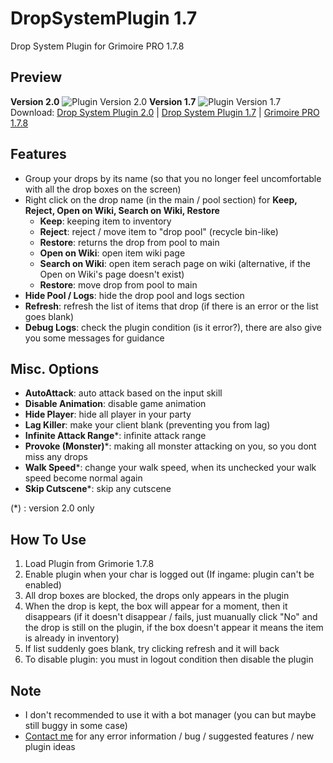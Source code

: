 # DropSystemPlugin 1.7
Drop System Plugin for Grimoire PRO 1.7.8
## Preview
**Version 2.0**
![Plugin Version 2.0](https://s3.gifyu.com/images/ice_video_20210511-041307_edit_0.gif)
**Version 1.7**
![Plugin Version 1.7](https://s3.gifyu.com/images/ezgif.com-gif-maker22f5ffbc6625dc72.gif)
Download: [Drop System Plugin 2.0](https://drive.google.com/file/d/1bAUe48JLxTwye6AOeisMv44nYeNtXpQ3/view?usp=sharing) | [Drop System Plugin 1.7](https://drive.google.com/file/d/14A-gP_WgZyUQkr93oYWNRj2k1B7Nn0la/view?fbclid=IwAR1UA5bUQEQu13ZgOltmbA09mb-w2KXlI5XTWsOdGtBJRcuMnbZTcuhf8OA) | [Grimoire PRO 1.7.8](https://adventurequest.life)
## Features
- Group your drops by its name (so that you no longer feel uncomfortable with all the drop boxes on the screen)
- Right click on the drop name (in the main / pool section) for **Keep, Reject, Open on Wiki, Search on Wiki, Restore**
  - **Keep**: keeping item to inventory
  - **Reject**: reject / move item to "drop pool" (recycle bin-like)
  - **Restore**: returns the drop from pool to main
  - **Open on Wiki**: open item wiki page
  - **Search on Wiki**: open item serach page on wiki (alternative, if the Open on Wiki's page doesn't exist)
  - **Restore**: move drop from pool to main
- **Hide Pool / Logs**: hide the drop pool and logs section
- **Refresh**: refresh the list of items that drop (if there is an error or the list goes blank)
- **Debug Logs**: check the plugin condition (is it error?), there are also give you some messages for guidance
## Misc. Options
- **AutoAttack**: auto attack based on the input skill
- **Disable Animation**: disable game animation
- **Hide Player**: hide all player in your party
- **Lag Killer**: make your client blank (preventing you from lag)
- **Infinite Attack Range***: infinite attack range
- **Provoke (Monster)***: making all monster attacking on you, so you dont miss any drops
- **Walk Speed***: change your walk speed, when its unchecked your walk speed become normal again
- **Skip Cutscene***: skip any cutscene

(*) : version 2.0 only
## How To Use
1. Load Plugin from Grimorie 1.7.8
2. Enable plugin when your char is logged out (If ingame: plugin can't be enabled)
3. All drop boxes are blocked, the drops only appears in the plugin
4. When the drop is kept, the box will appear for a moment, then it disappears (if it doesn't disappear / fails, just muanually click "No" and the drop is still on the plugin, if the box doesn't appear it means the item is already in inventory)
5. If list suddenly goes blank, try clicking refresh and it will back
6. To disable plugin: you must in logout condition then disable the plugin
## Note
- I don't recommended to use it with a bot manager (you can but maybe still buggy in some case)
- [Contact me](https://www.facebook.com/afif.septian.35/) for any error information / bug / suggested features / new plugin ideas